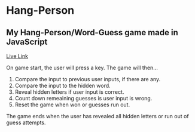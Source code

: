 # Hang-Person
## My Hang-Person/Word-Guess game made in JavaScript

[Live Link](https://andreweharding.github.io/Meme-Hang-Person/)

On game start, the user will press a key.
The game will then...

1. Compare the input to previous user inputs, if there are any.
2. Compare the input to the hidden word.
3. Reveal hidden letters if user input is correct.
4. Count down remeaining guesses is user input is wrong.
5. Reset the game when won or guesses run out.

The game ends when the user has revealed all hidden letters or run out of guess attempts.
